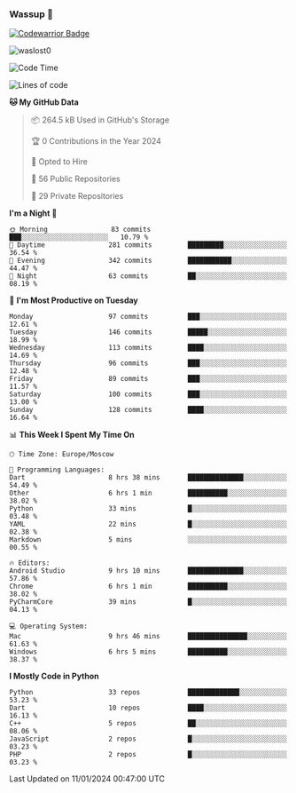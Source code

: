 ### Wassup 👋

[![Codewarrior Badge](https://www.codewars.com/users/waslost/badges/small)](https://www.codewars.com/users/waslost)

<p align="left"> <img src="https://komarev.com/ghpvc/?username=waslost0" alt="waslost0" /></p>

<!--START_SECTION:waka-->
![Code Time](http://img.shields.io/badge/Code%20Time-3%2C706%20hrs%2044%20mins-blue)

![Lines of code](https://img.shields.io/badge/From%20Hello%20World%20I%27ve%20Written-1.4%20million%20lines%20of%20code-blue)

**🐱 My GitHub Data** 

> 📦 264.5 kB Used in GitHub's Storage 
 > 
> 🏆 0 Contributions in the Year 2024
 > 
> 💼 Opted to Hire
 > 
> 📜 56 Public Repositories 
 > 
> 🔑 29 Private Repositories 
 > 
**I'm a Night 🦉** 

```text
🌞 Morning                83 commits          ███░░░░░░░░░░░░░░░░░░░░░░   10.79 % 
🌆 Daytime                281 commits         █████████░░░░░░░░░░░░░░░░   36.54 % 
🌃 Evening                342 commits         ███████████░░░░░░░░░░░░░░   44.47 % 
🌙 Night                  63 commits          ██░░░░░░░░░░░░░░░░░░░░░░░   08.19 % 
```
📅 **I'm Most Productive on Tuesday** 

```text
Monday                   97 commits          ███░░░░░░░░░░░░░░░░░░░░░░   12.61 % 
Tuesday                  146 commits         █████░░░░░░░░░░░░░░░░░░░░   18.99 % 
Wednesday                113 commits         ████░░░░░░░░░░░░░░░░░░░░░   14.69 % 
Thursday                 96 commits          ███░░░░░░░░░░░░░░░░░░░░░░   12.48 % 
Friday                   89 commits          ███░░░░░░░░░░░░░░░░░░░░░░   11.57 % 
Saturday                 100 commits         ███░░░░░░░░░░░░░░░░░░░░░░   13.00 % 
Sunday                   128 commits         ████░░░░░░░░░░░░░░░░░░░░░   16.64 % 
```


📊 **This Week I Spent My Time On** 

```text
🕑︎ Time Zone: Europe/Moscow

💬 Programming Languages: 
Dart                     8 hrs 38 mins       ██████████████░░░░░░░░░░░   54.49 % 
Other                    6 hrs 1 min         ██████████░░░░░░░░░░░░░░░   38.02 % 
Python                   33 mins             █░░░░░░░░░░░░░░░░░░░░░░░░   03.48 % 
YAML                     22 mins             █░░░░░░░░░░░░░░░░░░░░░░░░   02.38 % 
Markdown                 5 mins              ░░░░░░░░░░░░░░░░░░░░░░░░░   00.55 % 

🔥 Editors: 
Android Studio           9 hrs 10 mins       ██████████████░░░░░░░░░░░   57.86 % 
Chrome                   6 hrs 1 min         ██████████░░░░░░░░░░░░░░░   38.02 % 
PyCharmCore              39 mins             █░░░░░░░░░░░░░░░░░░░░░░░░   04.13 % 

💻 Operating System: 
Mac                      9 hrs 46 mins       ███████████████░░░░░░░░░░   61.63 % 
Windows                  6 hrs 5 mins        ██████████░░░░░░░░░░░░░░░   38.37 % 
```

**I Mostly Code in Python** 

```text
Python                   33 repos            █████████████░░░░░░░░░░░░   53.23 % 
Dart                     10 repos            ████░░░░░░░░░░░░░░░░░░░░░   16.13 % 
C++                      5 repos             ██░░░░░░░░░░░░░░░░░░░░░░░   08.06 % 
JavaScript               2 repos             █░░░░░░░░░░░░░░░░░░░░░░░░   03.23 % 
PHP                      2 repos             █░░░░░░░░░░░░░░░░░░░░░░░░   03.23 % 
```




 Last Updated on 11/01/2024 00:47:00 UTC
<!--END_SECTION:waka-->

